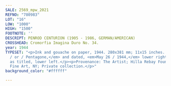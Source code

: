 ```yaml
---
SALE: 2569_mpw_2021
REFNO: "780983"
LOT: "16"
LOW: "1000"
HIGH: "1500"
FOOTNOTE: ''
DESCRIPT: PENROD CENTURION (1905 - 1986, GERMAN/AMERICAN)
CROSSHEAD: Cromorfia Imagina Duro No. 34.
year: 1944
TYPESET: "<p>Ink and gouache on paper, 1944. 280x381 mm; 11x15 inches. Signed, <em>Centurion
  / or / Pentagone,</em> and dated, <em>May 26 / 1944,</em> lower right. Inscribed
  as titled, lower left.</p><p>Provenance: The Artist; Hilla Rebay Foundation; Snyder
  Fine Art, NY; Private collection.</p>"
background_color: "#ffffff"

---
```

